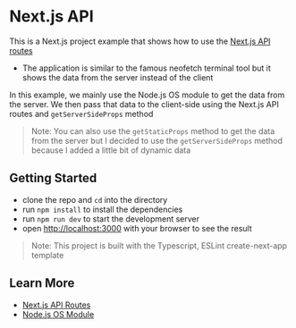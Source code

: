 # Next.js API

This is a Next.js project example that shows how to use the [Next.js API routes](https://nextjs.org/docs/api-routes/introduction)

- The application is similar to the famous neofetch terminal tool but it shows the data from the server instead of the client

In this example, we mainly use the Node.js OS module to get the data from the server. We then pass that data to the client-side using the Next.js API routes and `getServerSideProps` method

> Note: You can also use the `getStaticProps` method to get the data from the server but I decided to use the `getServerSideProps` method because I added a little bit of dynamic data

## Getting Started

- clone the repo and `cd` into the directory
- run `npm install` to install the dependencies
- run `npm run dev` to start the development server
- open [http://localhost:3000](http://localhost:3000) with your browser to see the result

> Note: This project is built with the Typescript, ESLint create-next-app template

## Learn More

- [Next.js API Routes](https://nextjs.org/docs/api-routes/dynamic-api-routes)
- [Node.js OS Module](https://nodejs.org/api/os.html)

